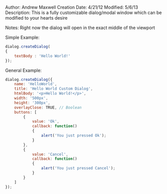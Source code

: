 Author: Andrew Maxwell
Creation Date: 4/21/12
Modified: 5/6/13
Description: This is a fully customizable dialog/modal window which can be modified to your hearts desire

Notes:
Right now the dialog will open in the exact middle of the viewport


Simple Example:
```javascript
dialog.createDialog(
{
    textBody : 'Hello World!'
});
```


General Example:
```javascript
dialog.createDialog({
    name: 'HelloWorld',
    title: 'Hello World Custom Dialog',
    htmlBody: '<p>Hello World!</p>',
    width: '500px',
    height: '300px',
    overlayClose: TRUE, // Boolean
    buttons: [
        {
            value: 'Ok',
            callback: function()
            {
                alert('You just pressed Ok');
            }
        },
        {
            value: 'Cancel',
            callback: function()
            {
                alert('You just pressed Cancel');
            }
        }
    ]
});
```
